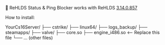 🚫 ReHLDS Status & Ping Blocker
works with ReHLDS [3.14.0.857](https://img.shields.io/badge/ReHLDS-3.14.0.857-blue.svg)

How to install:

YourCs16Server/
├── cstrike/
├── linux64/
├── logs_backup/
├── steamapps/
├── valve/
├── core.so
├── engine_i486.so  <-- Replace this file
└── ... (other files)
